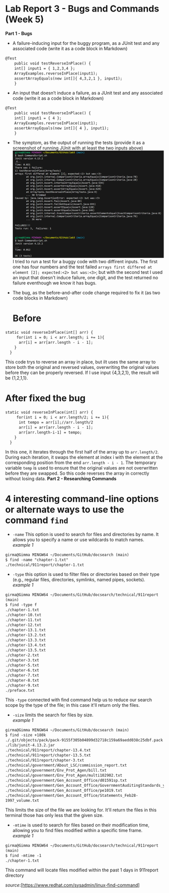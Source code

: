 # Lab Report 3 - Bugs and Commands (Week 5)
**Part 1 - Bugs**
* A failure-inducing input for the buggy program, as a JUnit test and any associated code (write it as a code block in Markdown)
```
@Test 
	public void testReverseInPlace() {
    int[] input1 = { 1,2,3,4 };
    ArrayExamples.reverseInPlace(input1);
    assertArrayEquals(new int[]{ 4,3,2,1 }, input1);
	}
``` 
  
* An input that doesn’t induce a failure, as a JUnit test and any associated code (write it as a code block in Markdown)
```
@Test 
	public void testReverseInPlace() {
    int[] input1 = { 4 };
    ArrayExamples.reverseInPlace(input1);
    assertArrayEquals(new int[]{ 4 }, input1);
	}
``` 
  
* The symptom, as the output of running the tests (provide it as a screenshot of running JUnit with at least the two inputs above)
![image](failure_inducing.png)<br>
I tried to run a test for a buggy code with two diffirent inputs. The first one has four numbers and the test failed ```arrays first differed at element [2]; expected:<2> but was:<3>```; but with the second test I used an input that doesn't induce failure, one digit, and the test returned no failure eventhough we know it has bugs.<br>
  
* The bug, as the before-and-after code change required to fix it (as two code blocks in Markdown)
  # Before 
```
static void reverseInPlace(int[] arr) {
     for(int i = 0; i < arr.length; i += 1){
      arr[i] = arr[arr.length - i - 1];
    }
  }
```
This code trys to reverse an array in place, but iIt uses the same array to store both the original and reversed values, overwriting the original values before they can be properly reversed. If I use input {4,3,2,1}, the result will be {1,2,1,1}.<br>
# After fixed the bug
```
static void reverseInPlace(int[] arr) {
     for(int i = 0; i < arr.length/2; i += 1){
      int tempo = arr[i];//arr.length/2
      arr[i] = arr[arr.length - i - 1];
      arr[arr.length-i-1] = tempo;
    }
  }
```
In this one, it iterates through the first half of the array up to ```arr.length/2```. During each iteration, it swaps the element at index i with the element at the corresponding position from the end ```arr.length - i - 1```. The temporary variable ```temp``` is used to ensure that the original values are not overwritten before they are swapped. So this code reverses the array in correctly without losing data.
**Part 2 - Researching Commands**
# 4 interesting command-line options or alternate ways to use the command ```find```
* ```-name``` This option is used to search for files and directories by name. It allows you to specify a name or use wildcards to match names.<br>
_example 1_
```
girma@Gimma MINGW64 ~/Documents/GitHub/docsearch (main)
$ find -name "chapter-1.txt"
./technical/911report/chapter-1.txt
```


* ```-type``` this option is used to filter files or directories based on their type (e.g., regular files, directories, symlinks, named pipes, sockets).<br>
_example 1_
```
girma@Gimma MINGW64 ~/Documents/GitHub/docsearch/technical/911report (main)
$ find -type f
./chapter-1.txt
./chapter-10.txt
./chapter-11.txt
./chapter-12.txt
./chapter-13.1.txt
./chapter-13.2.txt
./chapter-13.3.txt
./chapter-13.4.txt
./chapter-13.5.txt
./chapter-2.txt
./chapter-3.txt
./chapter-5.txt
./chapter-6.txt
./chapter-7.txt
./chapter-8.txt
./chapter-9.txt
./preface.txt
```
This ```-type``` connected with find command help us to reduce our search scope by the type of the file; in this case it'll return only the files.

* ```-size``` limits the search for files by size.<br>
_example 1_
```
girma@Gimma MINGW64 ~/Documents/GitHub/docsearch (main)
$ find -size +180k
./.git/objects/pack/pack-9155f305b04899d32718c159a69aedd038c25dbf.pack
./lib/junit-4.13.2.jar
./technical/911report/chapter-13.4.txt
./technical/911report/chapter-13.5.txt
./technical/911report/chapter-3.txt
./technical/government/About_LSC/commission_report.txt
./technical/government/Env_Prot_Agen/bill.txt
./technical/government/Env_Prot_Agen/multi102902.txt
./technical/government/Gen_Account_Office/d01591sp.txt
./technical/government/Gen_Account_Office/GovernmentAuditingStandards_yb2002ed.txt
./technical/government/Gen_Account_Office/pe1019.txt
./technical/government/Gen_Account_Office/Statements_Feb28-1997_volume.txt
```
This limits the size of the file we are looking for. It'll return the files in this terminal those has only less that the given size. 


* ```-mtime``` is used to search for files based on their modification time, allowing you to find files modified within a specific time frame.<br>
_example 1_
```
girma@Gimma MINGW64 ~/Documents/GitHub/docsearch/technical/911report (main)
$ find -mtime -1
./chapter-1.txt
```
This command will locate files modified within the past 1 days in 911report directory

_source_:[https://www.redhat.com/sysadmin/linux-find-command]

